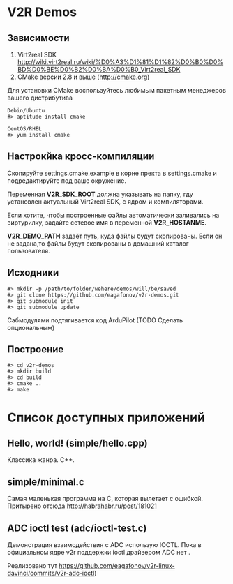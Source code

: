 V2R Demos
=========

Зависимости
-----------

1. Virt2real SDK <http://wiki.virt2real.ru/wiki/%D0%A3%D1%81%D1%82%D0%B0%D0%BD%D0%BE%D0%B2%D0%BA%D0%B0_Virt2real_SDK>
2. CMake версии 2.8 и выше (<http://cmake.org>)

Для установки CMake воспользуйтесь любимым пакетным менеджеров вашего дистрибутива 

    Debin/Ubuntu
    #> aptitude install cmake

    CentOS/RHEL 
    #> yum install cmake

Настрокйка кросс-компиляции
---------------------------

Скопируйте settings.cmake.example в корне пректа в settings.cmake и подредактируйте под ваше окружение.

Переменная **V2R_SDK_ROOT** должна указывать на папку, гду установлен актуальный Virt2real SDK, с ядром и компиляторами.

Если хотите, чтобы построенные файлы автоматически заливались на виртурилку, задайте сетевое имя в переменной **V2R_HOSTANME**.

**V2R_DEMO_PATH** задаёт путь, куда файлы будут скопированы. Если он не задана,то файлы будут скопированы в домашний каталог пользователя.

Исходники
---------

    #> mkdir -p /path/to/folder/wehere/demos/will/be/saved
    #> git clone https://github.com/eagafonov/v2r-demos.git
    #> git submodule init
    #> git submodule update

Сабмодулями подтягивается код ArduPilot (TODO Сделать опциональным)

Построение
----------

    #> cd v2r-demos
    #> mkdir build
    #> cd build
    #> cmake ..
    #> make


Список доступных приложений
===========================

Hello, world! (simple/hello.cpp)
-----------------------------------

Классика жанра. С++.

simple/minimal.c
-----------------------------------

Самая маленькая программа на С, которая вылетает с ошибкой.
Притырено отсюда <http://habrahabr.ru/post/181021>

ADC ioctl test (adc/ioctl-test.c)
---------------------------------

Демонстрация взаимодействия с ADC использую IOCTL. Пока в официальном ядре v2r поддержки ioctl драйвером ADC нет .

Реализовано тут <https://github.com/eagafonov/v2r-linux-davinci/commits/v2r-adc-ioctl>)
